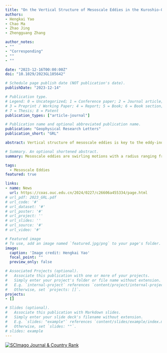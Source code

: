 ```yaml
---
title: "On the Vertical Structure of Mesoscale Eddies in the Kuroshio-Oyashio Extension"
authors:
- Hengkai Yao
- Chao Ma
- Zhao Jing
- Zhengguang Zhang

author_notes:
- ""
- "Corresponding"
- ""
- ""

date: "2023-12-16T00:00:00Z"
doi: "10.1029/2023GL105642"

# Schedule page publish date (NOT publication's date).
publishDate: "2023-12-14"

# Publication type.
# Legend: 0 = Uncategorized; 1 = Conference paper; 2 = Journal article;
# 3 = Preprint / Working Paper; 4 = Report; 5 = Book; 6 = Book section;
# 7 = Thesis; 8 = Patent
publication_types: ["article-journal"]

# Publication name and optional abbreviated publication name.
publication: "Geophysical Research Letters"
publication_short: "GRL"

abstract: Vertical structure of mesoscale eddies is key to the eddy-induced heat/material transport that further affects the climate and marine ecosystem. This study explores the vertical structure of mesoscale eddies in the Kuroshio-Oyashio Extension region (KOE) and its underlying dynamics. By applying the hierarchical ascending classification to the observational and reanalysis data sets, we classify mesoscale eddies with three distinct kinds of vertical structures. Each kind of eddies exhibits clear spatial aggregation along a distinct zonal band. Eddies have core depths of 100–300 m in the northern part of the KOE and core depths of 300–500 m and 0–100 m in the southern. The eddy splitting or merging does not introduce new kind of eddy vertical structure but causes large intra-kind variability. The different kinds of eddy vertical structures can be partially accounted for by the baroclinic instabilities at the eddy generation sites and local adjustment process.

# Summary. An optional shortened abstract.
summary: Mesoscale eddies are swirling motions with a radius ranging from several tens to a hundred of kilometers. The mesoscale eddies can cause strong vertical displacement of isopycnals, yet the vertical structure of such displacement has not been well understood. This study examines the vertical structures of mesoscale eddies in the Kuroshio-Oyashio Extension region based on the observational and reanalysis datasets. Mesoscale eddies with three distinct kinds of vertical structures are identified.

tags:
  - Mesoscale Eddies
featured: true

links:
- name: News
  url: https://coas.ouc.edu.cn/2024/0227/c26606a455334/page.html
# url_pdf: 2023_GRL.pdf
# url_code: '#'
# url_dataset: '#'
# url_poster: '#'
# url_project: ''
# url_slides: ''
# url_source: '#'
# url_video: '#'

# Featured image
# To use, add an image named `featured.jpg/png` to your page's folder. 
image:
  caption: 'Image credit: Hengkai Yao'
  focal_point: ""
  preview_only: false

# Associated Projects (optional).
#   Associate this publication with one or more of your projects.
#   Simply enter your project's folder or file name without extension.
#   E.g. `internal-project` references `content/project/internal-project/index.md`.
#   Otherwise, set `projects: []`.
projects:
- []

# Slides (optional).
#   Associate this publication with Markdown slides.
#   Simply enter your slide deck's filename without extension.
#   E.g. `slides: "example"` references `content/slides/example/index.md`.
#   Otherwise, set `slides: ""`.
# slides: example
---
```


<!-- {{% callout note %}}
Create your slides in Markdown - click the *Slides* button to check out the example.
{{% /callout %}}

Supplementary notes can be added here, including [code, math, and images](https://wowchemy.com/docs/writing-markdown-latex/). -->

<a href="https://www.scimagojr.com/journalsearch.php?q=27962&amp;tip=sid&amp;exact=no" title="SCImago Journal &amp; Country Rank"><img border="0" src="https://www.scimagojr.com/journal_img.php?id=27962" alt="SCImago Journal &amp; Country Rank"  /></a>